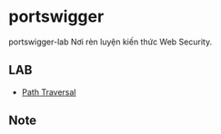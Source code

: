 # portswigger
portswigger-lab Nơi rèn luyện kiến thức Web Security.
## LAB
- [Path Traversal](path-traversal/README.md)

## Note

